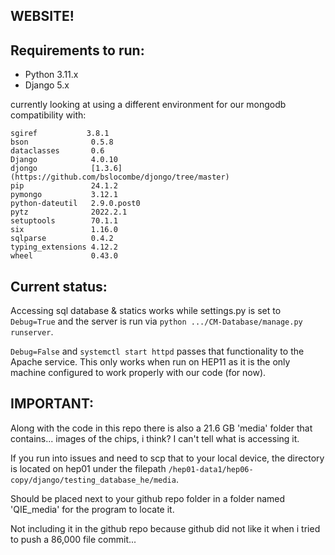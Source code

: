 WEBSITE!
-
Requirements to run:
-
- Python 3.11.x
- Django 5.x

currently looking at using a different environment for our mongodb compatibility with:

```
sgiref           3.8.1
bson              0.5.8
dataclasses       0.6
Django            4.0.10
djongo            [1.3.6](https://github.com/bslocombe/djongo/tree/master)
pip               24.1.2
pymongo           3.12.1
python-dateutil   2.9.0.post0
pytz              2022.2.1
setuptools        70.1.1
six               1.16.0
sqlparse          0.4.2
typing_extensions 4.12.2
wheel             0.43.0
```

Current status:
-
Accessing sql database & statics works while settings.py is set to ```Debug=True``` and the server is run via ```python .../CM-Database/manage.py runserver```.

```Debug=False``` and ```systemctl start httpd``` passes that functionality to the Apache service. This only works when run on HEP11 as it is the only machine configured to work properly with our code (for now).

IMPORTANT:
-
Along with the code in this repo there is also a 21.6 GB 'media' folder that contains... images of the chips, i think? I can't tell what is accessing it.

If you run into issues and need to scp that to your local device, the directory is located on hep01 under the filepath ```/hep01-data1/hep06-copy/django/testing_database_he/media```.

Should be placed next to your github repo folder in a folder named 'QIE_media' for the program to locate it. 

Not including it in the github repo because github did not like it when i tried to push a 86,000 file commit... 
